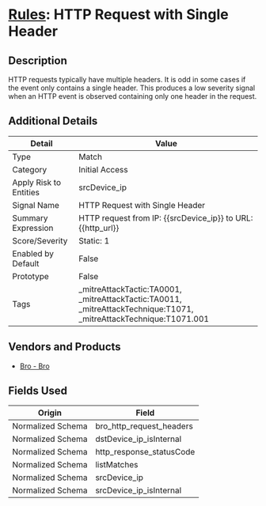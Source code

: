 # [Rules](README.md): HTTP Request with Single Header

## Description
HTTP requests typically have multiple headers. It is odd in some cases if the event only contains a single header. This produces a low severity signal when an HTTP event is observed containing only one header in the request.

## Additional Details
|Detail|Value|
|----|----|
|Type|Match|
|Category|Initial Access|
|Apply Risk to Entities|srcDevice_ip|
|Signal Name|HTTP Request with Single Header|
|Summary Expression|HTTP request from IP: {{srcDevice_ip}} to URL: {{http_url}}|
|Score/Severity|Static: 1|
|Enabled by Default|False|
|Prototype|False|
|Tags|_mitreAttackTactic:TA0001, _mitreAttackTactic:TA0011, _mitreAttackTechnique:T1071, _mitreAttackTechnique:T1071.001|
## Vendors and Products
- [Bro - Bro](../products/37C866BF-72E1-470A-9072-EDB908F56951.md)


## Fields Used

|Origin|Field|
|----|----|
|Normalized Schema|bro_http_request_headers|
|Normalized Schema|dstDevice_ip_isInternal|
|Normalized Schema|http_response_statusCode|
|Normalized Schema|listMatches|
|Normalized Schema|srcDevice_ip|
|Normalized Schema|srcDevice_ip_isInternal|


